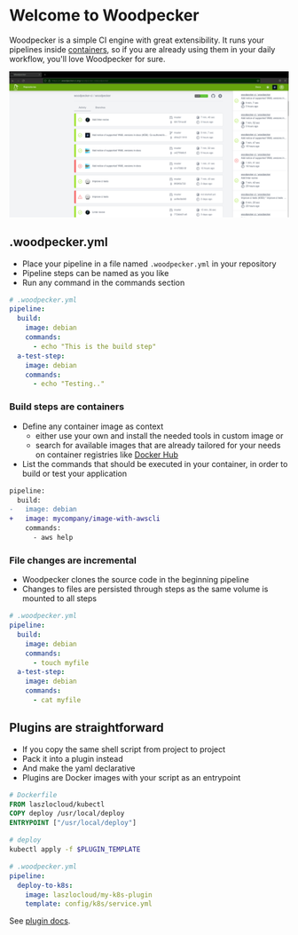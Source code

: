 # Welcome to Woodpecker

Woodpecker is a simple CI engine with great extensibility. It runs your pipelines inside [containers](https://opencontainers.org/), so if you are already using them in your daily workflow, you'll love Woodpecker for sure.

![woodpecker](woodpecker.png)

## .woodpecker.yml

- Place your pipeline in a file named `.woodpecker.yml` in your repository
- Pipeline steps can be named as you like
- Run any command in the commands section

```yaml
# .woodpecker.yml
pipeline:
  build:
    image: debian
    commands:
      - echo "This is the build step"
  a-test-step:
    image: debian
    commands:
      - echo "Testing.."
```

### Build steps are containers

- Define any container image as context
  - either use your own and install the needed tools in custom image or
  - search for available images that are already tailored for your needs on container registries like [Docker Hub](https://hub.docker.com/search?type=image)
- List the commands that should be executed in your container, in order to build or test your application

```diff
pipeline:
  build:
-   image: debian
+   image: mycompany/image-with-awscli
    commands:
      - aws help
```

### File changes are incremental

- Woodpecker clones the source code in the beginning pipeline
- Changes to files are persisted through steps as the same volume is mounted to all steps

```yaml
# .woodpecker.yml
pipeline:
  build:
    image: debian
    commands:
      - touch myfile
  a-test-step:
    image: debian
    commands:
      - cat myfile
```

## Plugins are straightforward

- If you copy the same shell script from project to project
- Pack it into a plugin instead
- And make the yaml declarative
- Plugins are Docker images with your script as an entrypoint

```Dockerfile
# Dockerfile
FROM laszlocloud/kubectl
COPY deploy /usr/local/deploy
ENTRYPOINT ["/usr/local/deploy"]
```

```bash
# deploy
kubectl apply -f $PLUGIN_TEMPLATE
```

```yaml
# .woodpecker.yml
pipeline:
  deploy-to-k8s:
    image: laszlocloud/my-k8s-plugin
    template: config/k8s/service.yml
```

See [plugin docs](/docs/usage/plugins/plugins).
